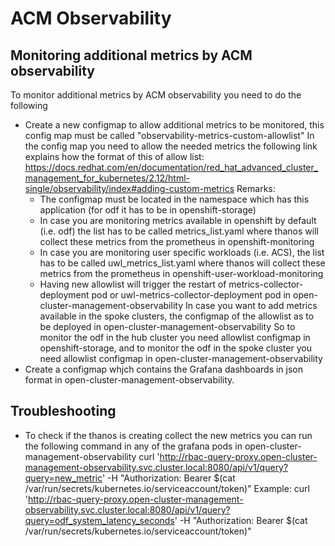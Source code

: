# ACM Observability
## Monitoring additional metrics by ACM observability
To monitor additional metrics by ACM observability you need to do the following
- Create a new configmap to allow additional metrics to be monitored, this config map must be called "observability-metrics-custom-allowlist"
   In the config map you need to allow the needed metrics the following link explains how the format of this of allow list:
https://docs.redhat.com/en/documentation/red_hat_advanced_cluster_management_for_kubernetes/2.12/html-single/observability/index#adding-custom-metrics
    Remarks:
    - The configmap must be located in the namespace which has this application (for odf it has to be in openshift-storage)
	- In case you are monitoring metrics available in openshift by default (i.e. odf) the list has to be called metrics_list.yaml where thanos will collect these metrics from the prometheus in openshift-monitoring
	- In case you are monitoring user specific workloads (i.e. ACS), the list has to be called uwl_metrics_list.yaml where thanos will collect these metrics from the prometheus in openshift-user-workload-monitoring
	- Having new allowlist will trigger the restart of metrics-collector-deployment pod or uwl-metrics-collector-deployment pod in open-cluster-management-observability
	In case you want to add metrics available in the spoke clusters, the configmap of the allowlist as to be deployed in open-cluster-management-observability
   So to monitor the odf in the hub cluster you need allowlist configmap in openshift-storage, and to monitor the odf in the spoke cluster you need allowlist configmap in open-cluster-management-observability
- Create a configmap whjch contains the Grafana dashboards in json format in open-cluster-management-observability.


##  Troubleshooting
- To check if the thanos is creating collect the new metrics you can run the following command in any of the grafana pods in open-cluster-management-observability
  curl 'http://rbac-query-proxy.open-cluster-management-observability.svc.cluster.local:8080/api/v1/query?query=new_metric' -H "Authorization: Bearer $(cat /var/run/secrets/kubernetes.io/serviceaccount/token)"
   Example:
   curl 'http://rbac-query-proxy.open-cluster-management-observability.svc.cluster.local:8080/api/v1/query?query=odf_system_latency_seconds' -H "Authorization: Bearer $(cat /var/run/secrets/kubernetes.io/serviceaccount/token)"
